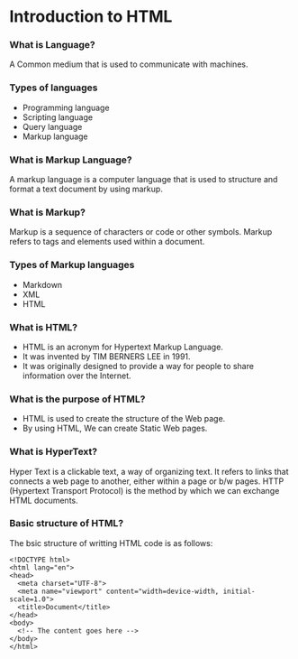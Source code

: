 # Introduction to HTML

### What is Language?
A Common medium that is used to communicate with machines.  


### Types of languages
- Programming language 
- Scripting language
- Query language
- Markup language   
  

### What is Markup Language?
A markup language is a computer language that is used to structure and format a text document by using markup.   


### What is Markup?
Markup is a sequence of characters or code or other symbols. Markup refers to tags and elements used within a document.   


### Types of Markup languages
- Markdown
- XML
- HTML   
  
  
### What is HTML?
- HTML is an acronym for Hypertext Markup Language.
- It was invented by TIM BERNERS LEE in 1991.
- It was originally designed to provide a way for people to share information over the Internet.   
  
  
### What is the purpose of HTML?
- HTML is used to create the structure of the Web page. 
- By using HTML, We can create Static Web pages.   
  

### What is HyperText?
Hyper Text is a clickable text, a way of organizing text. It refers to links that connects a web page to another, either within a page or b/w pages. HTTP (Hypertext Transport Protocol) is the method by which we can exchange HTML documents.   
 

### Basic structure of HTML?
The bsic structure of writting HTML code is as follows:
```
<!DOCTYPE html>
<html lang="en">
<head>
  <meta charset="UTF-8">
  <meta name="viewport" content="width=device-width, initial-scale=1.0">
  <title>Document</title>
</head>
<body>
  <!-- The content goes here -->
</body>
</html>
```
